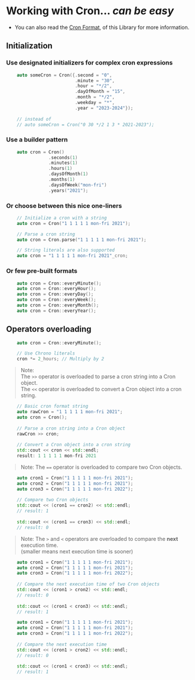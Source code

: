 # Working with Cron... _can be easy_

- You can also read the [Cron Format](Cron_Format.md), of this Library for more information.

## Initialization

### Use designated initializers for complex cron expressions
```C++
    auto someCron = Cron({.second = "0",
                          .minute = "30",
                          .hour = "*/2",
                          .dayOfMonth = "15",
                          .month = "*/2",
                          .weekday = "*",
                          .year = "2023-2024"});
                          
    // instead of            
    // auto someCron = Cron("0 30 */2 1 3 * 2021-2023");
```


### Use a builder pattern
```C++
    auto cron = Cron()
                .seconds(1)
                .minutes(1)
                .hours(1)
                .daysOfMonth(1)
                .months(1)
                .daysOfWeek("mon-fri")
                .years("2021");
```

### Or choose between this nice one-liners
```C++
    // Initialize a cron with a string
    auto cron = Cron("1 1 1 1 1 mon-fri 2021");

    // Parse a cron string
    auto cron = Cron.parse("1 1 1 1 1 mon-fri 2021");

    // String literals are also supported
    auto cron = "1 1 1 1 1 mon-fri 2021"_cron;
```

### Or few pre-built formats
```C++
    auto cron = Cron::everyMinute();
    auto cron = Cron::everyHour();
    auto cron = Cron::everyDay();
    auto cron = Cron::everyWeek();
    auto cron = Cron::everyMonth();
    auto cron = Cron::everyYear();
```

## Operators overloading
```C++
    auto cron = Cron::everyMinute();

    // Use Chrono literals
    cron *= 2_hours; // Multiply by 2
```
> Note:<br/>The `>>` operator is overloaded to parse a cron string into a Cron object.<br/>The `<<` operator is overloaded to convert a Cron object into a cron string.

```C++
    // Basic cron format string
    auto rawCron = "1 1 1 1 1 mon-fri 2021";
    auto cron = Cron();
    
    // Parse a cron string into a Cron object
    rawCron >> cron; 
    
    // Convert a Cron object into a cron string
    std::cout << cron << std::endl;
    result: 1 1 1 1 1 mon-fri 2021
```
> Note: The `==` operator is overloaded to compare two Cron objects.

```C++
    auto cron1 = Cron("1 1 1 1 1 mon-fri 2021");
    auto cron2 = Cron("1 1 1 1 1 mon-fri 2021");
    auto cron3 = Cron("1 1 1 1 1 mon-fri 2022");
    
    // Compare two Cron objects
    std::cout << (cron1 == cron2) << std::endl;
    // result: 1
    
    std::cout << (cron1 == cron3) << std::endl;
    // result: 0
```

> Note: The `>`  and `<` operators are overloaded to compare the __next__ execution time.<br/> (smaller means next execution time is sooner)

```C++
    auto cron1 = Cron("1 1 1 1 1 mon-fri 2021");
    auto cron2 = Cron("1 1 1 1 1 mon-fri 2021");
    auto cron3 = Cron("1 1 1 1 1 mon-fri 2022");
    
    // Compare the next execution time of two Cron objects
    std::cout << (cron1 > cron2) << std::endl;
    // result: 0
    
    std::cout << (cron1 < cron3) << std::endl;
    // result: 1
```

```C++
    auto cron1 = Cron("1 1 1 1 1 mon-fri 2021");
    auto cron2 = Cron("1 1 1 1 1 mon-fri 2021");
    auto cron3 = Cron("1 1 1 1 1 mon-fri 2022");
    
    // Compare the next execution time
    std::cout << (cron1 > cron2) << std::endl;
    // result: 0
    
    std::cout << (cron1 < cron3) << std::endl;
    // result: 1
```
